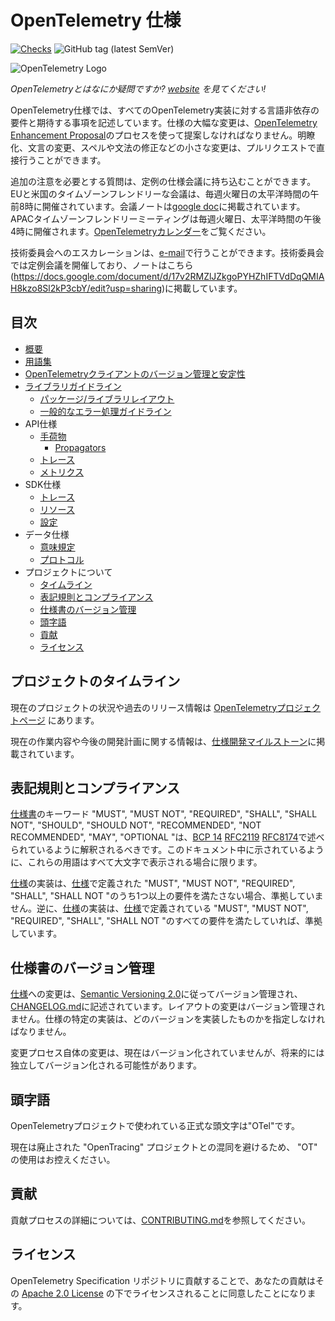 <!--
# OpenTelemetry Specification
-->

# OpenTelemetry 仕様

[![Checks](https://github.com/open-telemetry/opentelemetry-specification/workflows/Checks/badge.svg?branch=main)](https://github.com/open-telemetry/opentelemetry-specification/actions?query=workflow%3A%22Checks%22+branch%3Amain)
![GitHub tag (latest SemVer)](https://img.shields.io/github/tag/open-telemetry/specification.svg)

![OpenTelemetry Logo](https://opentelemetry.io/img/logos/opentelemetry-horizontal-color.png)

<!--
_Curious about what OpenTelemetry is? Check out our [website](https://opentelemetry.io) for an explanation!_
-->

_OpenTelemetryとはなにか疑問ですか? [website](https://opentelemetry.io) を見てください!_

<!--
The OpenTelemetry specification describes the cross-language requirements and expectations for all OpenTelemetry implementations. Substantive changes to the specification must be proposed using the [OpenTelemetry Enhancement Proposal](https://github.com/open-telemetry/oteps) process. Small changes, such as clarifications, wording changes, spelling/grammar corrections, etc. can be made directly via pull requests.
-->

OpenTelemetry仕様では、すべてのOpenTelemetry実装に対する言語非依存の要件と期待する事項を記述しています。仕様の大幅な変更は、[OpenTelemetry Enhancement Proposal](https://github.com/open-telemetry/oteps)のプロセスを使って提案しなければなりません。明瞭化、文言の変更、スペルや文法の修正などの小さな変更は、プルリクエストで直接行うことができます。

<!--
Questions that needs additional attention can be brought to the regular
specifications meeting. EU and US timezone friendly meeting is held every
Tuesday at 8 AM pacific time. Meeting notes are held in the [google
doc](https://docs.google.com/document/d/1-bCYkN-DWJq4jw1ybaDZYYmx-WAe6HnwfWbkm8d57v8/edit?usp=sharing).
APAC timezone friendly meeting is held Tuesdays, 4PM pacific time. See
[OpenTelemetry calendar](https://github.com/open-telemetry/community#calendar).
-->

追加の注意を必要とする質問は、定例の仕様会議に持ち込むことができます。EUと米国のタイムゾーンフレンドリーな会議は、毎週火曜日の太平洋時間の午前8時に開催されています。会議ノートは[google doc](https://docs.google.com/document/d/1-bCYkN-DWJq4jw1ybaDZYYmx-WAe6HnwfWbkm8d57v8/edit?usp=sharing)に掲載されています。APACタイムゾーンフレンドリーミーティングは毎週火曜日、太平洋時間の午後4時に開催されます。[OpenTelemetryカレンダー](https://github.com/open-telemetry/community#calendar)をご覧ください。

<!--
Escalations to technical committee may be made over the
[e-mail](https://github.com/open-telemetry/community#tc-technical-committee).
Technical committee holds regular meetings, notes are held
[here](https://docs.google.com/document/d/17v2RMZlJZkgoPYHZhIFTVdDqQMIAH8kzo8Sl2kP3cbY/edit?usp=sharing).
-->

技術委員会へのエスカレーションは、[e-mail](https://github.com/open-telemetry/community#tc-technical-committee)で行うことができます。技術委員会では定例会議を開催しており、ノートはこちら(https://docs.google.com/document/d/17v2RMZlJZkgoPYHZhIFTVdDqQMIAH8kzo8Sl2kP3cbY/edit?usp=sharing)に掲載しています。


<!--
## Table of Contents
-->

## 目次

<!--
- [Overview](specification/overview.md)
- [Glossary](specification/glossary.md)
- [Versioning and stability for OpenTelemetry clients](specification/versioning-and-stability.md)
- [Library Guidelines](specification/library-guidelines.md)
  - [Package/Library Layout](specification/library-layout.md)
  - [General error handling guidelines](specification/error-handling.md)
- API Specification
  - [Baggage](specification/baggage/api.md)
    - [Propagators](specification/context/api-propagators.md)
  - [Tracing](specification/trace/api.md)
  - [Metrics](specification/metrics/api.md)
- SDK Specification
  - [Tracing](specification/trace/sdk.md)
  - [Resource](specification/resource/sdk.md)
  - [Configuration](specification/sdk-configuration.md)
- Data Specification
  - [Semantic Conventions](specification/overview.md#semantic-conventions)
  - [Protocol](specification/protocol/README.md)
- About the Project
  - [Timeline](#project-timeline)
  - [Notation Conventions and Compliance](#notation-conventions-and-compliance)
  - [Versioning the Specification](#versioning-the-specification)
  - [Acronym](#acronym)
  - [Contributions](#contributions)
  - [License](#license)
-->

- [概要](仕様/overview.md)
- [用語集](specification/glossary.md)
- [OpenTelemetryクライアントのバージョン管理と安定性](specification/versioning-and-stability.md)
- [ライブラリガイドライン](specification/library-guidelines.md)
  - [パッケージ/ライブラリレイアウト](specification/library-layout.md)
  - [一般的なエラー処理ガイドライン](specification/error-handling.md)
- API仕様
  - [手荷物](specification/baggage/api.md)
    - [Propagators](specification/context/api-propagators.md)
  - [トレース](specification/trace/api.md)
  - [メトリクス](specification/metrics/api.md)
- SDK仕様
  - [トレース](specification/trace/sdk.md)
  - [リソース](specification/resource/sdk.md)
  - [設定](specification/sdk-configuration.md)
- データ仕様
  - [意味規定](specification/overview.md#semantic-conventions)
  - [プロトコル](specification/protocol/README.md)
- プロジェクトについて
  - [タイムライン](#プロジェクトタイムライン)
  - [表記規則とコンプライアンス](#表記規則とコンプライアンス)
  - [仕様書のバージョン管理](#versioning-the-specification)
  - [頭字語](#略語)
  - [貢献](#貢献)
  - [ライセンス](#license)


<!--
## Project Timeline
-->

## プロジェクトのタイムライン

<!--
The current project status as well as information on notable past releases is found at
[the OpenTelemetry project page](https://opentelemetry.io/project-status/).
-->

現在のプロジェクトの状況や過去のリリース情報は [OpenTelemetryプロジェクトページ](https://opentelemetry.io/project-status/) にあります。

<!--
Information about current work and future development plans is found at the
[specification development milestones](https://github.com/open-telemetry/opentelemetry-specification/milestones).
-->

現在の作業内容や今後の開発計画に関する情報は、[仕様開発マイルストーン](https://github.com/open-telemetry/opentelemetry-specification/milestones)に掲載されています。

<!--
## Notation Conventions and Compliance
-->

## 表記規則とコンプライアンス

<!--
The key words "MUST", "MUST NOT", "REQUIRED", "SHALL", "SHALL NOT", "SHOULD", "SHOULD NOT", "RECOMMENDED", "NOT RECOMMENDED", "MAY", and "OPTIONAL" in the [specification](./specification/overview.md) are to be interpreted as described in [BCP 14](https://tools.ietf.org/html/bcp14) [[RFC2119](https://tools.ietf.org/html/rfc2119)] [[RFC8174](https://tools.ietf.org/html/rfc8174)] when, and only when, they appear in all capitals, as shown here.
-->

[仕様書](./specification/overview.md)のキーワード "MUST", "MUST NOT", "REQUIRED", "SHALL", "SHALL NOT", "SHOULD", "SHOULD NOT", "RECOMMENDED", "NOT RECOMMENDED", "MAY", "OPTIONAL "は、[BCP 14](https://tools.ietf.org/html/bcp14) [RFC2119](https://tools.ietf.org/html/rfc2119) [RFC8174](https://tools.ietf.org/html/rfc8174)で述べられているように解釈されるべきです。このドキュメント中に示されているように、これらの用語はすべて大文字で表示される場合に限ります。

<!--
An implementation of the [specification](./specification/overview.md) is not compliant if it fails to satisfy one or more of the "MUST", "MUST NOT", "REQUIRED", "SHALL", or "SHALL NOT" requirements defined in the [specification](./specification/overview.md).
Conversely, an implementation of the [specification](./specification/overview.md) is compliant if it satisfies all the "MUST", "MUST NOT", "REQUIRED", "SHALL", and "SHALL NOT" requirements defined in the [specification](./specification/overview.md).
-->

[仕様](./specification/overview.md)の実装は、[仕様](./specification/overview.md)で定義された "MUST", "MUST NOT", "REQUIRED", "SHALL", "SHALL NOT "のうち1つ以上の要件を満たさない場合、準拠していません。逆に、[仕様](./specification/overview.md)の実装は、[仕様](./specification/overview.md)で定義されている "MUST", "MUST NOT", "REQUIRED", "SHALL", "SHALL NOT "のすべての要件を満たしていれば、準拠しています。


<!--
## Versioning the Specification
-->

## 仕様書のバージョン管理

<!--
Changes to the [specification](./specification/overview.md) are versioned according to [Semantic Versioning 2.0](https://semver.org/spec/v2.0.0.html) and described in [CHANGELOG.md](CHANGELOG.md). Layout changes are not versioned. Specific implementations of the specification should specify which version they implement.
-->

[仕様](./specification/overview.md)への変更は、[Semantic Versioning 2.0](https://semver.org/spec/v2.0.0.html)に従ってバージョン管理され、[CHANGELOG.md](CHANGELOG.md)に記述されています。レイアウトの変更はバージョン管理されません。仕様の特定の実装は、どのバージョンを実装したものかを指定しなければなりません。

<!--
Changes to the change process itself are not currently versioned but may be independently versioned in the future.
-->

変更プロセス自体の変更は、現在はバージョン化されていませんが、将来的には独立してバージョン化される可能性があります。

<!--
## Acronym
-->

## 頭字語

<!--
The official acronym used by the OpenTelemetry project is "OTel".
-->

OpenTelemetryプロジェクトで使われている正式な頭文字は"OTel"です。

<!--
Please refrain from using "OT" in order to avoid confusion with the now deprecated "OpenTracing" project.
-->

現在は廃止された "OpenTracing" プロジェクトとの混同を避けるため、 "OT" の使用はお控えください。

<!--
## Contributions
-->

## 貢献

<!--
See [CONTRIBUTING.md](CONTRIBUTING.md) for details on contribution process.
-->

貢献プロセスの詳細については、[CONTRIBUTING.md](CONTRIBUTING.md)を参照してください。

<!--
## License
-->

## ライセンス

<!--
By contributing to OpenTelemetry Specification repository, you agree that your contributions will be licensed under its [Apache 2.0 License](https://github.com/open-telemetry/specification/blob/main/LICENSE).
-->

OpenTelemetry Specification リポジトリに貢献することで、あなたの貢献はその [Apache 2.0 License](https://github.com/open-telemetry/specification/blob/main/LICENSE) の下でライセンスされることに同意したことになります。

